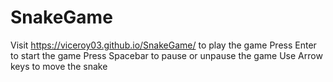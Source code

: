 # SnakeGame
Visit https://viceroy03.github.io/SnakeGame/ to play the game
Press Enter to start the game
Press Spacebar to pause or unpause the game
Use Arrow keys to move the snake
